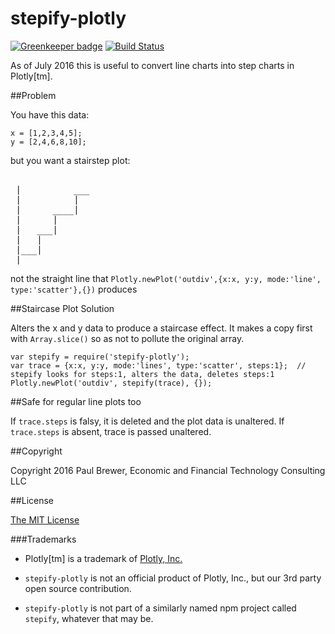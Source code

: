 stepify-plotly
==================

[![Greenkeeper badge](https://badges.greenkeeper.io/DrPaulBrewer/stepify-plotly.svg)](https://greenkeeper.io/)
[![Build Status](https://travis-ci.org/DrPaulBrewer/stepify-plotly.svg?branch=master)](https://travis-ci.org/DrPaulBrewer/stepify-plotly)

As of July 2016 this is useful to convert line charts into step charts in Plotly[tm].

##Problem

You have this data:

    x = [1,2,3,4,5];
    y = [2,4,6,8,10];

but you want a stairstep plot:

<pre> 
 |          ___
 |          |
 |      ____|
 |      |    
 |   ___|
 |   |
 |___|
 |______________
</pre>

not the straight line that `Plotly.newPlot('outdiv',{x:x, y:y, mode:'line', type:'scatter'},{})` produces

##Staircase Plot Solution

Alters the x and y data to produce a staircase effect.  It makes a copy first with `Array.slice()` so as not to pollute the original array.

    var stepify = require('stepify-plotly');
    var trace = {x:x, y:y, mode:'lines', type:'scatter', steps:1};  // stepify looks for steps:1, alters the data, deletes steps:1
    Plotly.newPlot('outdiv', stepify(trace), {});

##Safe for regular line plots too

If `trace.steps` is falsy, it is deleted and the plot data is unaltered.  If `trace.steps` is absent, trace is passed unaltered.

##Copyright

Copyright 2016 Paul Brewer, Economic and Financial Technology Consulting LLC

##License

[The MIT License](LICENSE.md)

###Trademarks

  * Plotly[tm] is a trademark of [Plotly, Inc.](http:/www.plotly.com)
 
  * `stepify-plotly` is not an official product of Plotly, Inc., but our 3rd party open source contribution.  

  * `stepify-plotly` is not part of a similarly named npm project called `stepify`, whatever that may be.



